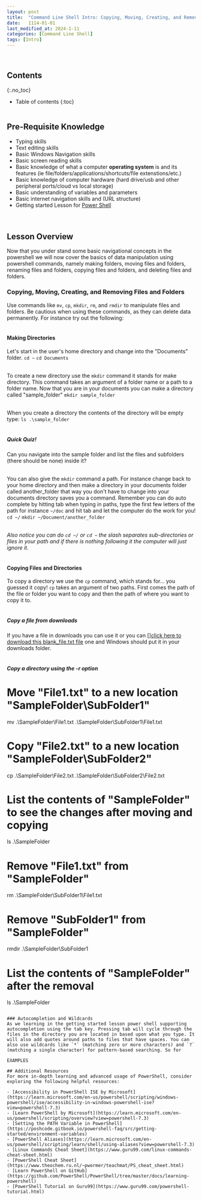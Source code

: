 ```yaml
---
layout: post
title:  "Command Line Shell Intro: Copying, Moving, Creating, and Removing Files and Folders"
date:   1114-01-01
last_modified_at: 2024-1-11
categories: [Command Line Shell]
tags: [Intro]
---
```

<br>

## Contents
{:.no_toc}
* Table of contents
{:toc}
<br><br>

## Pre-Requisite Knowledge
- Typing skills
- Text editing skills
- Basic Windows Navigation skills
- Basic screen reading skills
- Basic knowledge of what a computer **operating system** is and its features (ie file/folders/applications/shortcuts/file extenstions/etc.)
- Basic knowledge of computer hardware (hard drive/usb and other peripheral ports/cloud vs local storage)
- Basic understanding of variables and parameters
- Basic internet navigation skills and (URL structure)
- Getting started Lesson for [Power Shell](https://www.accessiblestem.org/command%20line%20shell/cls-1.html) 
<br><br><br>

## Lesson Overview
Now that you under stand some basic navigational concepts in the powershell we will now cover the basics of data manipulation using powershell commands, namely making folders, moving files and folders, renaming files and folders, copying files and folders, and deleting files and folders.

### Copying, Moving, Creating, and Removing Files and Folders
Use commands like `mv`, `cp`, `mkdir`, `rm`, and `rmdir` to manipulate files and folders. Be cautious when using these commands, as they can delete data permanently. For instance try out the following:
<br><br>

#### Making Directories
Let's start in the user's home directory and change into the "Documents" folder.
`cd ~` 
`cd Documents`
<br><br>

To create a new directory use the `mkdir` command it stands for make directory. This command takes an argument of a folder name or a path to a folder name. Now that you are in your documents you can make a directory called "sample_folder"
`mkdir sample_folder`
<br><br>

When you create a directory the contents of the directory will be empty type:
`ls .\sample_folder`
<br><br>

##### Quick Quiz!
Can you navigate into the sample folder and list the files and subfolders (there should be none) inside it?
<br><br>

You can also give the `mkdir` command a path. For instance change back to your home directory and then make a directory in your documents folder called another_folder that way you don't have to change into your documents directory saves you a command. Remember you can do auto complete by hitting tab when typing in paths, type the first few letters of the path for instance `~/doc` and hit tab and let the computer do the work for you! 
`cd ~/`
`mkdir ~/Document/another_folder`
<br><br>

*Also notice you can do `cd ~/` or `cd ~` the slash separates sub-directories or files in your path and if there is nothing following it the computer will just ignore it.*
<br><br>

#### Copying Files and Directories
To copy a directory we use the `cp` command, which stands for... you guessed it copy! `cp` takes an argument of two paths. First comes the path of the file or folder you want to copy and then the path of where you want to copy it to. 
<br><br>

##### Copy a file from downloads
If you have a file in downloads you can use it or you can []<a href="{{ site.url }}/downloads/blank_file.txt" download>click here to download this blank_file.txt file</a> one and Windows should put it in your downloads folder.
<br><br>

##### Copy a directory using the -r option

# Move "File1.txt" to a new location "SampleFolder\SubFolder1"
mv .\SampleFolder\File1.txt .\SampleFolder\SubFolder1\File1.txt

# Copy "File2.txt" to a new location "SampleFolder\SubFolder2"
cp .\SampleFolder\File2.txt .\SampleFolder\SubFolder2\File2.txt

# List the contents of "SampleFolder" to see the changes after moving and copying
ls .\SampleFolder

# Remove "File1.txt" from "SampleFolder"
rm .\SampleFolder\SubFolder1\File1.txt

# Remove "SubFolder1" from "SampleFolder"
rmdir .\SampleFolder\SubFolder1

# List the contents of "SampleFolder" after the removal
ls .\SampleFolder
```

### Autocompletion and Wildcards
As we learning in the getting started lesson power shell supporting autocompletion using the tab key. Pressing tab will cycle through the files in the directory you are located in based upon what you type. It will also add quotes around paths to files that have spaces. You can also use wildcards like `*` (matching zero or more characters) and `?` (matching a single character) for pattern-based searching. So for

EXAMPLES

## Additional Resources
For more in-depth learning and advanced usage of PowerShell, consider exploring the following helpful resources:

- [Accessibility in PowerShell ISE by Microsoft](https://learn.microsoft.com/en-us/powershell/scripting/windows-powershell/ise/accessibility-in-windows-powershell-ise?view=powershell-7.3)
- [Learn PowerShell by Microsoft](https://learn.microsoft.com/en-us/powershell/scripting/overview?view=powershell-7.3)
- [Setting the PATH Variable in PowerShell](https://poshcode.gitbook.io/powershell-faq/src/getting-started/environment-variables)
- [PowerShell Aliases](https://learn.microsoft.com/en-us/powershell/scripting/learn/shell/using-aliases?view=powershell-7.3)
- [Linux Commands Cheat Sheet](https://www.guru99.com/linux-commands-cheat-sheet.html)
- [PowerShell Cheat Sheet](https://www.theochem.ru.nl/~pwormer/teachmat/PS_cheat_sheet.html)
- [Learn PowerShell on GitHub](https://github.com/PowerShell/PowerShell/tree/master/docs/learning-powershell)
- [PowerShell Tutorial on Guru99](https://www.guru99.com/powershell-tutorial.html)